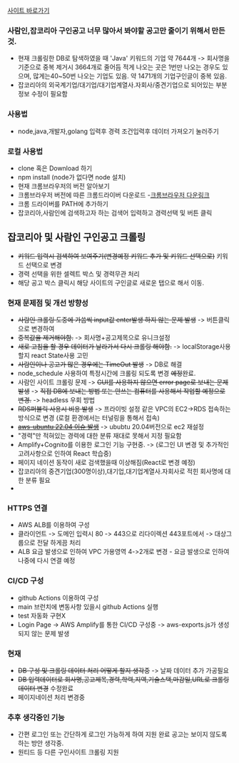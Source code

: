 
[사이트 바로가기](https://findjob.lsapee.com)

### 사람인,잡코리아 구인공고 너무 많아서 봐야할 공고만 줄이기 위해서 만든 것.
 - 현재 크롤링한 DB로 탐색하였을 때 'Java' 키워드의 기업 약 7644개 -> 회사명을 기준으로 중복 제거시 3664개로 줄어듬 적게 나오는 곳은 1번만 나오는 경우도 있으며, 많게는40~50번 나오는 기업도 있음. 약 1471개의 기업구인글이 중복 있음.
 - 잡코리아의 외국계기업/대기업/대기업계열사.자회사/중견기업으로 되어있는 부분 정보 수정이 필요함
### 사용법
 - node,java,개발자,golang 입력후 경력 조건입력후 데이터 가져오기 눌러주기

### 로컬 사용법
 - clone 혹은 Download 하기
 - npm install (node가 없다면 node 설치)
 - 현재 크롬브라우저의 버전 알아보기
 - 크롬브라우저 버전에 따른 크롬드라이버 다운로드 -[크롬브라우저 다운링크](https://chromedriver.chromium.org/downloads/version-selection)
 - 크롬 드라이버를 PATH에 추가하기
 - 잡코리아,사람인에 검색하고자 하는 검색어 입력하고 경력선택 및 버튼 클릭

## 잡코리아 및 사람인 구인공고 크롤링

 - ~~키워드 입력시 검색하여 보여주기(변경예정 키워드 추가 및 키워드 선택으로)~~ 키워드 선택으로 변경
 - 경력 선택을 위한 셀렉트 박스 및 경력무관 처리
 - 해당 공고 박스 클릭시 해당 사이트의 구인글로 새로운 탭으로 해서 이동.

### 현재 문제점 및 개선 방향성
 
 - ~~사람인 크롤링 도중에 가씀씩 input값 enter발생 하지 않는 문제 발생~~ -> 버튼클릭으로 변경하여
 - ~~중복값을 제거해야함.~~ -> 회사명+공고제목으로 유니크설정 
 - ~~새로 고침을 할 경우 데이터가 날라가서 다시 크롤링 해야함.~~ -> localStorage사용할지 react State사용 고민
 - ~~사람인이나 공고가 많은 경우에는 TimeOut 발생~~ -> DB로 해결
 - node_schedule 사용하여 특정시간에 크롤링 되도록 변경 ~~예정~~완료.
 - 사람인 사이트 크롤링 문제 -> ~~GUI를 사용하지 않으면 error page로 보내는 문제 발생~~ -> ~~직접 DB에 보내는 방법 또는 안쓰는 컴퓨터를 사용해서 작업할 예정으로 변경.~~ -> headless 우회 방법
 - ~~RDS퍼블릭 사용시 비용 발생~~ -> 프라이빗 설정 같은 VPC의 EC2->RDS 접속하는 방식으로 변경 (로컬 환경에서는 터널링을 통해서 접속)
 - ~~[aws-ubuntu 22.04 이슈 발생](https://bugs.launchpad.net/ubuntu/+source/linux-aws/+bug/2058480)~~ -> ububtu 20.04버전으로 ec2 재설정
 - "경력"만 적혀있는 경력에 대한 분류 재대로 못해서 지정 필요함
 - Amplify+Cognito를 이용한 로그인 기능 구현중. -> (로그인 UI 변경 및 추가적인 고려사항으로 인하여 React 학습중)
 - 페이지 네이션 동작이 새로 검색했을때 이상해짐(React로 변경 예정)
 - 잡코리아의 중견기업(300명이상),대기업,대기업계열사.자회사로 적힌 회사명에 대한 분류 필요
 - 
### HTTPS 연결

 - AWS ALB를 이용하여 구성
 - 클라이언트 -> 도메인 입력시 80 -> 443으로 리다이렉션 443포트에서 -> 대상그룹으로 전달 하게끔 처리
 - ALB 요금 발생으로 인하여 VPC 가용영역 4->2개로 변경 - 요금 발생으로 인하여 나중에 다시 연결 예정

### CI/CD 구성

 -  github Actions 이용하여 구성
 -  main 브런치에 변동사항 있을시 github Actions 실행
 -  test 자동화 구현X
 -  Login Page -> AWS Amplify를 통한 CI/CD 구성중 -> aws-exports.js가 생성되지 않는 문제 발생  

### 현재

- ~~DB 구성 및 크롤링 데이터 처리 어떻게 할지 생각중~~ -> 날짜 데이터 추가 가공필요
- ~~DB 입력데이터로 회사명,공고제목,경력,학력,지역,기술스택,마감일,URL로 크롤링 데이터 변경~~ 수정완료
- 페이지네이션 처리 변경중
### 추후 생각중인 기능

- 간편 로그인 또는 간단하게 로그인 가능하게 하여 지원 완료 공고는 보이지 않도록 하는 방안 생각중.
- 원티드 등 다른 구인사이트 크롤링 지원


 